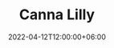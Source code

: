 ---
title: "Canna Lilly"
image: "none.jpg"
description: "Canna Lilly"
date: 2022-04-12T12:00:00+06:00
draft: false
---